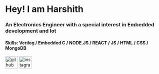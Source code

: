 # Hey! I am Harshith

### An Electronics Engineer with a special interest in Embedded development and Iot

#### Skills: Verilog / Embedded C / NODE.JS / REACT / JS / HTML / CSS / MongoDB




[<img src='https://cdn.jsdelivr.net/npm/simple-icons@3.0.1/icons/github.svg' alt='github' height='40'>](https://github.com/Harshith292002)  [<img src='https://cdn.jsdelivr.net/npm/simple-icons@3.0.1/icons/instagram.svg' alt='instagram' height='40'>](https://www.instagram.com/Harshith___/)       




